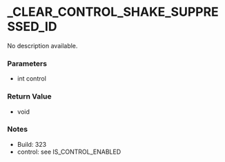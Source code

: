 # _CLEAR_CONTROL_SHAKE_SUPPRESSED_ID

No description available.

### Parameters
* int control

### Return Value
* void

### Notes
* Build: 323
* control: see IS_CONTROL_ENABLED

